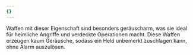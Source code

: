 ```yaml
---
{}
---
```

Waffen mit dieser Eigenschaft sind besonders geräuscharm, was sie ideal für heimliche Angriffe und verdeckte Operationen macht. Diese Waffen erzeugen kaum Geräusche, sodass ein Held unbemerkt zuschlagen kann, ohne Alarm auszulösen.